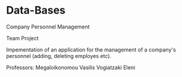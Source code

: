 # Data-Bases

Company Personnel Management

Team Project

Impementation of an application for the management of a company's personnel (adding, deleting employes etc).

Professors: Megaloikonomou Vasilis
            Vogiatzaki Eleni
